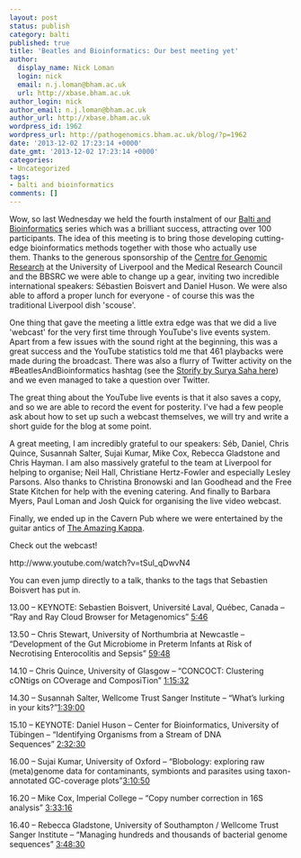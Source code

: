```yaml
---
layout: post
status: publish
category: balti
published: true
title: 'Beatles and Bioinformatics: Our best meeting yet'
author:
  display_name: Nick Loman
  login: nick
  email: n.j.loman@bham.ac.uk
  url: http://xbase.bham.ac.uk
author_login: nick
author_email: n.j.loman@bham.ac.uk
author_url: http://xbase.bham.ac.uk
wordpress_id: 1962
wordpress_url: http://pathogenomics.bham.ac.uk/blog/?p=1962
date: '2013-12-02 17:23:14 +0000'
date_gmt: '2013-12-02 17:23:14 +0000'
categories:
- Uncategorized
tags:
- balti and bioinformatics
comments: []
---
```

<p>Wow, so last Wednesday we held the fourth instalment of our <a href="http://pathogenomics.bham.ac.uk/blog/tag/balti-and-bioinformatics/">Balti and Bioinformatics</a> series which was a brilliant success, attracting over 100 participants. The idea of this meeting is to bring those developing cutting-edge bioinformatics methods together with those who actually use them. Thanks to the generous sponsorship of the <a href="http://www.liv.ac.uk/genomic-research/">Centre for Genomic Research</a> at the University of Liverpool and the Medical Research Council and the BBSRC we were able to change up a gear, inviting two incredible international speakers: Sébastien Boisvert and Daniel Huson. We were also able to afford a proper lunch for everyone - of course this was the traditional Liverpool dish 'scouse'.</p>
<p>One thing that gave the meeting a little extra edge was that we did a live 'webcast' for the very first time through YouTube's live events system. Apart from a few issues with the sound right at the beginning, this was a great success and the YouTube statistics told me that 461 playbacks were made during the broadcast. There was also a flurry of Twitter activity on the #BeatlesAndBioinformatics hashtag (see the <a href="http://storify.com/sahasurya/beatles-and-bioinformatics-27th-november-2013?utm_content=buffer71135&amp;utm_source=buffer&amp;utm_medium=twitter&amp;utm_campaign=Buffer">Storify by Surya Saha here</a>) and we even managed to take a question over Twitter.</p>
<p>The great thing about the YouTube live events is that it also saves a copy, and so we are able to record the event for posterity. I've had a few people ask about how to set up such a webcast themselves, we will try and write a short guide for the blog at some point.</p>
<p>A great meeting, I am incredibly grateful to our speakers: Séb, Daniel, Chris Quince, Susannah Salter, Sujai Kumar, Mike Cox, Rebecca Gladstone and Chris Hayman. I am also massively grateful to the team at Liverpool for helping to organise; Neil Hall, Christiane Hertz-Fowler and especially Lesley Parsons. Also thanks to Christina Bronowski and Ian Goodhead and the Free State Kitchen for help with the evening catering. And finally to Barbara Myers, Paul Loman and Josh Quick for organising the live video webcast.</p>
<p>Finally, we ended up in the Cavern Pub where we were entertained by the guitar antics of <a href="http://www.amazingkappa.com/">The Amazing Kappa</a>.</p>
<p>Check out the webcast!</p>
<p>http://www.youtube.com/watch?v=tSul_qDwvN4</p>
<p>You can even jump directly to a talk, thanks to the tags that Sebastien Boisvert has put in.</p>
<p>13.00 – KEYNOTE: Sebastien Boisvert, Université Laval, Québec, Canada – “Ray and Ray Cloud Browser for Metagenomics” <a href="http://www.youtube.com/watch?v=tSul_qDwvN4&amp;t=5m46s" rel="nofollow">5:46</a></p>
<p>13.50 – Chris Stewart, University of Northumbria at Newcastle – “Development of the Gut Microbiome in Preterm Infants at Risk of Necrotising Enterocolitis and Sepsis” <a href="http://www.youtube.com/watch?v=tSul_qDwvN4&amp;t=59m48s" rel="nofollow">59:48</a></p>
<p>14.10 – Chris Quince, University of Glasgow – “CONCOCT: Clustering cONtigs on COverage and ComposiTion” <a href="http://www.youtube.com/watch?v=tSul_qDwvN4&amp;t=1h15m32s" rel="nofollow">1:15:32</a></p>
<p>14.30 – Susannah Salter, Wellcome Trust Sanger Institute – “What’s lurking in your kits?”<a href="http://www.youtube.com/watch?v=tSul_qDwvN4&amp;t=1h39m00s" rel="nofollow">1:39:00</a></p>
<p>15.10 – KEYNOTE: Daniel Huson – Center for Bioinformatics, University of Tübingen – “Identifying Organisms from a Stream of DNA Sequences” <a href="http://www.youtube.com/watch?v=tSul_qDwvN4&amp;t=2h32m30s" rel="nofollow">2:32:30</a></p>
<p>16.00 – Sujai Kumar, University of Oxford – “Blobology: exploring raw (meta)genome data for contaminants, symbionts and parasites using taxon-annotated GC-coverage plots”<a href="http://www.youtube.com/watch?v=tSul_qDwvN4&amp;t=3h10m50s" rel="nofollow">3:10:50</a></p>
<p>16.20 – Mike Cox, Imperial College – “Copy number correction in 16S analysis” <a href="http://www.youtube.com/watch?v=tSul_qDwvN4&amp;t=3h33m16s" rel="nofollow">3:33:16</a></p>
<p>16.40 – Rebecca Gladstone, University of Southampton / Wellcome Trust Sanger Institute – “Managing hundreds and thousands of bacterial genome sequences” <a href="http://www.youtube.com/watch?v=tSul_qDwvN4&amp;t=3h48m30s" rel="nofollow">3:48:30</a></p>
